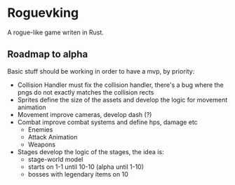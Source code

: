 # Roguevking
A rogue-like game writen in Rust.

## Roadmap to alpha
Basic stuff should be working in order to have a mvp, by priority:
- Collision Handler
must fix the collision handler, there's a bug where the pngs do not exactly matches the collision rects
- Sprites
define the size of the assets and develop the logic for movement animation
- Movement
improve cameras, develop dash (?)
- Combat
improve combat systems and define hps, damage etc
  - Enemies
  - Attack Animation
  - Weapons
- Stages
develop the logic of the stages, the idea is:
  - stage-world model
  - starts on 1-1 until 10-10 (alpha until 1-10)
  - bosses with legendary items on 10